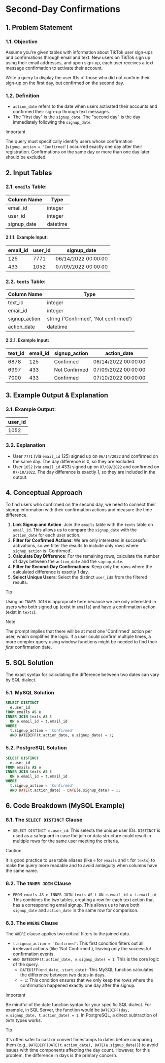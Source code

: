 # Second-Day Confirmations

## 1. Problem Statement

### 1.1. Objective
Assume you're given tables with information about TikTok user sign-ups and confirmations through email and text. New users on TikTok sign up using their email addresses, and upon sign-up, each user receives a text message confirmation to activate their account.

Write a query to display the user IDs of those who did not confirm their sign-up on the first day, but confirmed on the second day.

### 1.2. Definition
-   `action_date` refers to the date when users activated their accounts and confirmed their sign-up through text messages.
-   The "first day" is the `signup_date`. The "second day" is the day immediately following the `signup_date`.

> [!IMPORTANT]
> The query must specifically identify users whose confirmation (`signup_action = 'Confirmed'`) occurred exactly one day after their registration. Confirmations on the same day or more than one day later should be excluded.

## 2. Input Tables

### 2.1. `emails` Table:

|**Column Name**|**Type**|
|---|---|
|email_id|integer|
|user_id|integer|
|signup_date|datetime|

#### 2.1.1. Example Input:
|**email_id**|**user_id**|**signup_date**|
|---|---|---|
|125|7771|06/14/2022 00:00:00|
|433|1052|07/09/2022 00:00:00|

### 2.2. `texts` Table:

|**Column Name**|**Type**|
|---|---|
|text_id|integer|
|email_id|integer|
|signup_action|string ('Confirmed', 'Not confirmed')|
|action_date|datetime|

#### 2.2.1. Example Input:
|**text_id**|**email_id**|**signup_action**|**action_date**|
|---|---|---|---|
|6878|125|Confirmed|06/14/2022 00:00:00|
|6997|433|Not Confirmed|07/09/2022 00:00:00|
|7000|433|Confirmed|07/10/2022 00:00:00|

## 3. Example Output & Explanation

### 3.1. Example Output:

|**user_id**|
|---|
|1052|

### 3.2. Explanation
-   User `7771` (via `email_id` 125) signed up on `06/14/2022` and confirmed on the same day. The day difference is 0, so they are excluded.
-   User `1052` (via `email_id` 433) signed up on `07/09/2022` and confirmed on `07/10/2022`. The day difference is exactly 1, so they are included in the output.

## 4. Conceptual Approach
To find users who confirmed on the second day, we need to connect their signup information with their confirmation actions and measure the time difference.

1.  **Link Signup and Action**: Join the `emails` table with the `texts` table on `email_id`. This allows us to compare the `signup_date` with the `action_date` for each user action.
2.  **Filter for Confirmed Actions**: We are only interested in successful activations, so we filter the results to include only rows where `signup_action` is 'Confirmed'.
3.  **Calculate Day Difference**: For the remaining rows, calculate the number of days between the `action_date` and the `signup_date`.
4.  **Filter for Second-Day Confirmations**: Keep only the rows where the calculated difference is exactly 1 day.
5.  **Select Unique Users**: Select the distinct `user_id`s from the filtered results.

> [!TIP]
> Using an `INNER JOIN` is appropriate here because we are only interested in users who both signed up (exist in `emails`) and have a confirmation action (exist in `texts`).

> [!NOTE]
> The prompt implies that there will be at most one 'Confirmed' action per user, which simplifies the logic. If a user could confirm multiple times, a more complex query using window functions might be needed to find their *first* confirmation date.

## 5. SQL Solution
The exact syntax for calculating the difference between two dates can vary by SQL dialect.

### 5.1. MySQL Solution

```sql
SELECT DISTINCT
  e.user_id
FROM emails AS e
INNER JOIN texts AS t
  ON e.email_id = t.email_id
WHERE
  t.signup_action = 'Confirmed'
  AND DATEDIFF(t.action_date, e.signup_date) = 1;
```

### 5.2. PostgreSQL Solution

```sql
SELECT DISTINCT
  e.user_id
FROM emails AS e
INNER JOIN texts AS t
  ON e.email_id = t.email_id
WHERE
  t.signup_action = 'Confirmed'
  AND DATE(t.action_date) - DATE(e.signup_date) = 1;
```

## 6. Code Breakdown (MySQL Example)

### 6.1. The `SELECT DISTINCT` Clause
-   `SELECT DISTINCT e.user_id`: This selects the unique user IDs. `DISTINCT` is used as a safeguard in case the join or data structure could result in multiple rows for the same user meeting the criteria.

> [!CAUTION]
> It is good practice to use table aliases (like `e` for `emails` and `t` for `texts`) to make the query more readable and to avoid ambiguity when columns have the same name.

### 6.2. The `INNER JOIN` Clause
-   `FROM emails AS e INNER JOIN texts AS t ON e.email_id = t.email_id`: This combines the two tables, creating a row for each text action that has a corresponding email signup. This allows us to have both `signup_date` and `action_date` in the same row for comparison.

### 6.3. The `WHERE` Clause
The `WHERE` clause applies two critical filters to the joined data.

-   `t.signup_action = 'Confirmed'`: This first condition filters out all irrelevant actions (like 'Not Confirmed'), leaving only the successful confirmation events.
-   `AND DATEDIFF(t.action_date, e.signup_date) = 1`: This is the core logic of the query.
    -   `DATEDIFF(end_date, start_date)`: This MySQL function calculates the difference between two dates in days.
    -   `= 1`: This condition ensures that we only keep the rows where the confirmation happened exactly one day after the signup.

> [!IMPORTANT]
> Be mindful of the date function syntax for your specific SQL dialect. For example, in SQL Server, the function would be `DATEDIFF(day, e.signup_date, t.action_date) = 1`. In PostgreSQL, a direct subtraction of `DATE` types works.

> [!TIP]
> It's often safer to cast or convert timestamps to dates before comparing them (e.g., `DATEDIFF(DATE(t.action_date), DATE(e.signup_date))`) to avoid issues with time components affecting the day count. However, for this problem, the difference in days is the primary concern.
